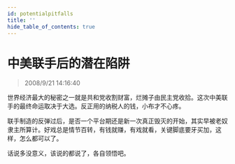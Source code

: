 ```yaml
---
id: potentialpitfalls 
title: ''
hide_table_of_contents: true
---
```


# 中美联手后的潜在陷阱

> 2008/9/21 14:16:40

<div style={{color: '#9900FF', fontWeight: 'bold', fontSize: '24px', lineHeight: '200%'}}>

世界经济最大的秘密之一就是共和党收割财富，烂摊子由民主党收拾。这次中美联手的最终命运取决于大选。反正用的纳税人的钱，小布才不心疼。

 

联手制造的反弹过后，是否一个平台期还是新一次真正毁灭的开始，其实早被老奴隶主所算计。好戏总是情节百转，有钱就赚，有戏就看，关键脚底要牙买加，这样，怎么都可以了。

 

话说多没意义，该说的都说了，各自领悟吧。

</div>